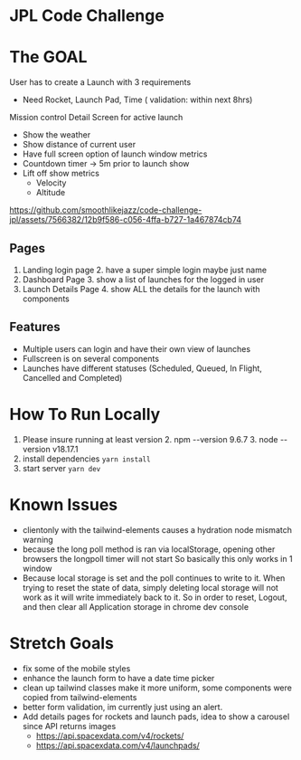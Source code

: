# JPL Code Challenge

# The GOAL
User has to create a Launch with 3 requirements
- Need Rocket, Launch Pad, Time ( validation: within next 8hrs)

Mission control Detail Screen for active launch
- Show the weather
- Show distance of current user
- Have full screen option of launch window metrics
- Countdown timer -> 5m prior to launch show
- Lift off show metrics
    - Velocity
    - Altitude



https://github.com/smoothlikejazz/code-challenge-jpl/assets/7566382/12b9f586-c056-4ffa-b727-1a467874cb74



## Pages
1. Landing login page
   2. have a super simple login maybe just name
2. Dashboard Page
   3. show a list of launches for the logged in user
3. Launch Details Page
   4. show ALL the details for the launch with components

## Features
- Multiple users can login and have their own view of launches
- Fullscreen is on several components
- Launches have different statuses (Scheduled, Queued, In Flight, Cancelled and Completed)

# How To Run Locally

1. Please insure running at least version
   2. npm --version 9.6.7
   3. node --version v18.17.1
4. install dependencies ```yarn install```
5. start server ```yarn dev```


# Known Issues

- clientonly with the tailwind-elements causes a hydration node mismatch warning
- because the long poll method is ran via localStorage, opening other browsers the longpoll timer will not start So basically this only works in 1 window
- Because local storage is set and the poll continues to write to it. When trying to reset the state of data, simply deleting local storage will not work as it will write immediately back to it. So in order to reset, Logout, and then clear all Application storage in chrome dev console

# Stretch Goals
- fix some of the mobile styles
- enhance the launch form to have a date time picker
- clean up tailwind classes make it more uniform, some components were copied from tailwind-elements
- better form validation, im currently just using an alert.
- Add details pages for rockets and launch pads, idea to show a carousel since API returns images
  - https://api.spacexdata.com/v4/rockets/<rocketID>
  - https://api.spacexdata.com/v4/launchpads/<launchPadId>
